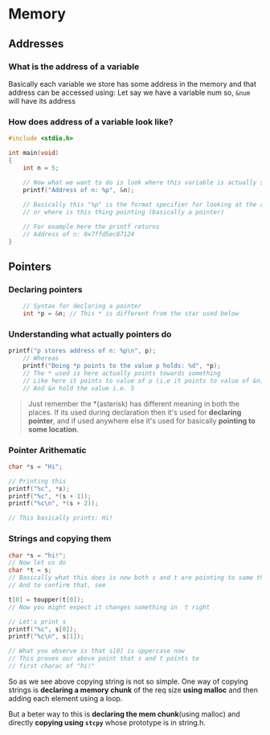 # Memory

## Addresses

### What is the address of a variable

Basically each variable we store has some address in the memory and that address can be accessed using:
Let say we have a variable num so, `&num` will have its address

### How does address of a variable look like?

```c
#include <stdio.h>

int main(void)
{
    int n = 5; 

    // Now what we want to do is look where this variable is actually stored
    printf("Address of n: %p", &n);
    
    // Basically this "%p" is the format specifier for looking at the address of something.
    // or where is this thing pointing (basically a pointer)

    // For example here the printf returns 
    // Address of n: 0x7ffd5ec87124
}
```

## Pointers

### Declaring pointers 

```c
    // Syntax for declaring a pointer 
    int *p = &n; // This * is different from the star used below
```

### Understanding what actually pointers do 

```c
printf("p stores address of n: %p\n", p);
    // Whereas
    printf("Doing *p points to the value p holds: %d", *p);
    // The * used is here actually points towards something 
    // Like here it points to value of p (i.e it points to value of &n)
    // And &n hold the value i.e. 5
```

> Just remember the *(asterisk) has different meaning in both the places. If its used during declaration then it's used for **declaring pointer**, and if used anywhere else it's used for basically **pointing to some location**.

### Pointer Arithematic

```c
char *s = "Hi";

// Printing this 
printf("%c", *s);
printf("%c", *(s + 1));
printf("%c\n", *(s + 2));

// This basically prints: Hi!
```

### Strings and copying them 

```c
char *s = "hi!";
// Now let us do 
char *t = s;
// Basically what this does is now both s and t are pointing to same thing 
// And to confirm that, see 

t[0] = toupper(t[0]);
// Now you might expect it changes something in  t right

// Let's print s 
printf("%c", s[0]);
printf("%c\n", s[1]);

// What you observe is that s[0] is uppercase now
// This proves our above point that s and t points to 
// first charac of "hi!"
```

So as we see above copying string is not so simple. One way of copying strings is **declaring a memory chunk** of the req size **using malloc** and then adding each element using a loop.

But a beter way to this is **declaring the mem chunk**(using malloc) and directly **copying using `stcpy`** whose prototype is in string.h.